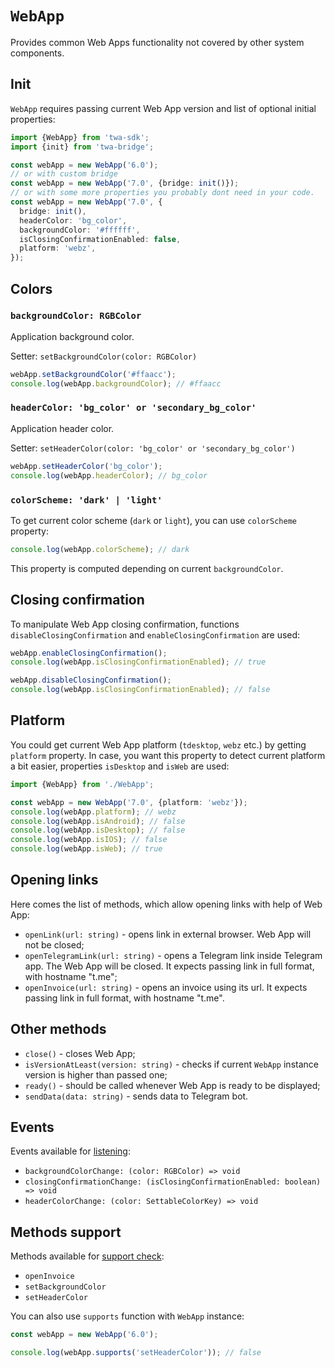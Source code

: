 # `WebApp`

Provides common Web Apps functionality not covered by other system components.

## Init

`WebApp` requires passing current Web App version and list of optional initial
properties:

```typescript
import {WebApp} from 'twa-sdk';
import {init} from 'twa-bridge';

const webApp = new WebApp('6.0');
// or with custom bridge
const webApp = new WebApp('7.0', {bridge: init()});
// or with some more properties you probably dont need in your code.
const webApp = new WebApp('7.0', {
  bridge: init(),
  headerColor: 'bg_color',
  backgroundColor: '#ffffff',
  isClosingConfirmationEnabled: false,
  platform: 'webz',
});
```

## Colors

### `backgroundColor: RGBColor`

Application background color.

Setter: `setBackgroundColor(color: RGBColor)`

```typescript
webApp.setBackgroundColor('#ffaacc');
console.log(webApp.backgroundColor); // #ffaacc
```

### `headerColor: 'bg_color' or 'secondary_bg_color'`

Application header color.

Setter: `setHeaderColor(color: 'bg_color' or 'secondary_bg_color')`

```typescript
webApp.setHeaderColor('bg_color');
console.log(webApp.headerColor); // bg_color
```

### `colorScheme: 'dark' | 'light'`

To get current color scheme (`dark` or `light`), you can use `colorScheme`
property:

```typescript
console.log(webApp.colorScheme); // dark
```

This property is computed depending on current `backgroundColor`.

## Closing confirmation

To manipulate Web App closing confirmation,
functions `disableClosingConfirmation`
and `enableClosingConfirmation` are used:

```typescript
webApp.enableClosingConfirmation();
console.log(webApp.isClosingConfirmationEnabled); // true

webApp.disableClosingConfirmation();
console.log(webApp.isClosingConfirmationEnabled); // false
```

## Platform

You could get current Web App platform (`tdesktop`, `webz` etc.) by getting
`platform` property. In case, you want this property to detect current platform
a bit easier, properties `isDesktop` and `isWeb` are used:

```typescript
import {WebApp} from './WebApp';

const webApp = new WebApp('7.0', {platform: 'webz'});
console.log(webApp.platform); // webz
console.log(webApp.isAndroid); // false
console.log(webApp.isDesktop); // false
console.log(webApp.isIOS); // false
console.log(webApp.isWeb); // true
```

## Opening links

Here comes the list of methods, which allow opening links with help of Web App:

- `openLink(url: string)` - opens link in external browser. Web App will not be
  closed;
- `openTelegramLink(url: string)` - opens a Telegram link inside Telegram app.
  The Web App will be closed. It expects passing link in full format, with
  hostname "t.me";
- `openInvoice(url: string)` - opens an invoice using its url. It expects
  passing link in full format, with hostname "t.me".

## Other methods

- `close()` - closes Web App;
- `isVersionAtLeast(version: string)` - checks if current `WebApp` instance
  version is higher than passed one;
- `ready()` - should be called whenever Web App is ready to be displayed;
- `sendData(data: string)` - sends data to Telegram bot.

## Events

Events available for [listening](../about#events):

- `backgroundColorChange: (color: RGBColor) => void`
- `closingConfirmationChange: (isClosingConfirmationEnabled: boolean) => void`
- `headerColorChange: (color: SettableColorKey) => void`

## Methods support

Methods available for [support check](../about#methods-support):

- `openInvoice`
- `setBackgroundColor`
- `setHeaderColor`

You can also use `supports` function with `WebApp` instance:

```typescript
const webApp = new WebApp('6.0');

console.log(webApp.supports('setHeaderColor')); // false
```